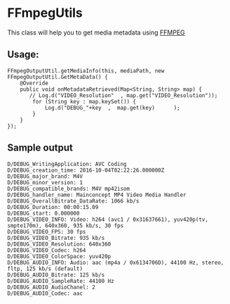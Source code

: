 # FFmpegUtils
This class will help you to get media metadata using [FFMPEG](https://www.ffmpeg.org)


## Usage:

    FFmpegOutputUtil.getMediaInfo(this, mediaPath, new FFmpegOutputUtil.GetMetaData() {
        @Override
        public void onMetadataRetrieved(Map<String, String> map) {
           // Log.d("VIDEO_Resolution"  , map.get("VIDEO_Resolution"));
            for (String key : map.keySet()) {
                Log.d("DEBUG_"+key  ,  map.get(key)      );
            }
        }
    });
    
    
## Sample output

    D/DEBUG_WritingApplication: AVC Coding
    D/DEBUG_creation_time: 2016-10-04T02:22:26.000000Z
    D/DEBUG_major_brand: M4V 
    D/DEBUG_minor_version: 1
    D/DEBUG_compatible_brands: M4V mp42isom
    D/DEBUG_handler_name: Mainconcept MP4 Video Media Handler
    D/DEBUG_OverallBitrate_DataRate: 1066 kb/s
    D/DEBUG_Duration: 00:00:15.09
    D/DEBUG_start: 0.000000
    D/DEBUG_VIDEO_INFO: Video: h264 (avc1 / 0x31637661), yuv420p(tv, smpte170m), 640x360, 935 kb/s, 30 fps
    D/DEBUG_VIDEO_FPS: 30 fps
    D/DEBUG_VIDEO_Bitrate: 935 kb/s
    D/DEBUG_VIDEO_Resolution: 640x360
    D/DEBUG_VIDEO_Codec: h264
    D/DEBUG_VIDEO_ColorSpace: yuv420p
    D/DEBUG_AUDIO_INFO: Audio: aac (mp4a / 0x6134706D), 44100 Hz, stereo, fltp, 125 kb/s (default)
    D/DEBUG_AUDIO_Bitrate: 125 kb/s
    D/DEBUG_AUDIO_SampleRate: 44100 Hz
    D/DEBUG_AUDIO_AudioChanel: 2
    D/DEBUG_AUDIO_Codec: aac

